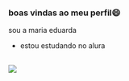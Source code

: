### boas vindas ao meu perfil😄 

sou a maria eduarda
- estou estudando no alura

![](https://media.tenor.com/st_JMH1pAVwAAAAM/hello-kitty.gif)
-
